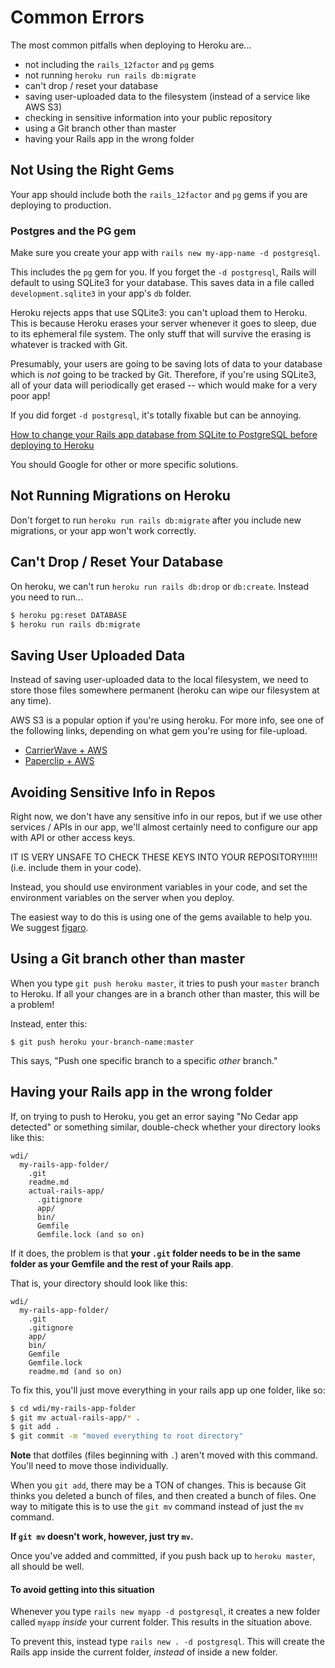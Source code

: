 # Common Errors

The most common pitfalls when deploying to Heroku are...

  * not including the `rails_12factor` and `pg` gems
  * not running `heroku run rails db:migrate`
  * can't drop / reset your database
  * saving user-uploaded data to the filesystem (instead of a service like AWS S3)
  * checking in sensitive information into your public repository
  * using a Git branch other than master
  * having your Rails app in the wrong folder

## Not Using the Right Gems

Your app should include both the `rails_12factor` and `pg` gems if you are deploying to production.

### Postgres and the PG gem

Make sure you create your app with `rails new my-app-name -d postgresql`.

This includes the `pg` gem for you. If you forget the `-d postgresql`, Rails will default to using SQLite3 for your database. This saves data in a file called `development.sqlite3` in your app's `db` folder.

Heroku rejects apps that use SQLite3: you can't upload them to Heroku. This is because Heroku erases your server whenever it goes to sleep, due to its ephemeral file system. The only stuff that will survive the erasing is whatever is tracked with Git.

Presumably, your users are going to be saving lots of data to your database which is *not* going to be tracked by Git. Therefore, if you're using SQLite3, all of your data will periodically get erased -- which would make for a very poor app!

If you did forget `-d postgresql`, it's totally fixable  but can be annoying.

[How to change your Rails app database from SQLite to PostgreSQL before deploying to Heroku](https://medium.com/@helenflam/how-to-change-your-rails-app-database-from-sqlite-to-postgresql-before-deploying-to-heroku-ae2acc25c7ac)

You should Google for other or more specific solutions.

## Not Running Migrations on Heroku

Don't forget to run `heroku run rails db:migrate` after you include new
migrations, or your app won't work correctly.

## Can't Drop / Reset Your Database

On heroku, we can't run `heroku run rails db:drop` or `db:create`. Instead you need to run...

```bash
$ heroku pg:reset DATABASE
$ heroku run rails db:migrate
```

## Saving User Uploaded Data

Instead of saving user-uploaded data to the local filesystem, we need to store those files somewhere permanent (heroku can wipe our filesystem at any time).

AWS S3 is a popular option if you're using heroku. For more info, see one of the following links, depending on what gem you're using for file-upload.

* [CarrierWave + AWS](https://github.com/carrierwaveuploader/carrierwave#using-amazon-s3)
* [Paperclip + AWS](https://devcenter.heroku.com/articles/paperclip-s3)

## Avoiding Sensitive Info in Repos

Right now, we don't have any sensitive info in our repos, but if we use other services / APIs in our app, we'll almost certainly need to configure our app with API or other access keys.

IT IS VERY UNSAFE TO CHECK THESE KEYS INTO YOUR REPOSITORY!!!!!! (i.e. include them in your code).

Instead, you should use environment variables in your code, and set the environment variables on the server when you deploy.

The easiest way to do this is using one of the gems available to help you. We suggest [figaro](https://github.com/laserlemon/figaro).

## Using a Git branch other than master

When you type `git push heroku master`, it tries to push your `master` branch to Heroku. If all your changes are in a branch other than master, this will be a problem!

Instead, enter this:

```
$ git push heroku your-branch-name:master
```

This says, "Push one specific branch to a specific *other* branch."

## Having your Rails app in the wrong folder

If, on trying to push to Heroku, you get an error saying "No Cedar app detected" or something similar, double-check whether your directory looks like this:

```
wdi/
  my-rails-app-folder/
    .git
    readme.md
    actual-rails-app/
      .gitignore
      app/
      bin/
      Gemfile
      Gemfile.lock (and so on)
```

If it does, the problem is that **your `.git` folder needs to be in the same folder as your Gemfile and the rest of your Rails app**.

That is, your directory should look like this:

```
wdi/
  my-rails-app-folder/
    .git
    .gitignore
    app/
    bin/
    Gemfile
    Gemfile.lock
    readme.md (and so on)
```

To fix this, you'll just move everything in your rails app up one folder, like so:

```bash
$ cd wdi/my-rails-app-folder
$ git mv actual-rails-app/* .
$ git add .
$ git commit -m "moved everything to root directory"
```

**Note** that dotfiles (files beginning with `.`) aren't moved with this command. You'll need to move those individually.

When you `git add`, there may be a TON of changes. This is because Git thinks you deleted a bunch of files, and then created a bunch of files. One way to mitigate this is to use the `git mv` command instead of just the `mv` command.

**If `git mv` doesn't work, however, just try `mv`.**

Once you've added and committed, if you push back up to `heroku master`, all should be well.

#### To avoid getting into this situation

Whenever you type `rails new myapp -d postgresql`, it creates a new folder called `myapp` *inside* your current folder. This results in the situation above.

To prevent this, instead type `rails new . -d postgresql`. This will create the Rails app inside the current folder, *instead* of inside a new folder.
